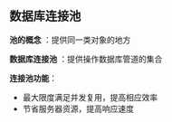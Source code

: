 ## 数据库连接池

**池的概念** ：提供同一类对象的地方

**数据库连接池** ：提供操作数据库管道的集合

**连接池功能**：

+ 最大限度满足并发复用，提高相应效率
+ 节省服务器资源，提高响应速度

